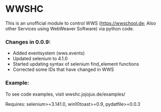 # WWSHC
This is an unofficial module to control WWS (https://wwschool.de; Also other Services using WebWeaver Software) via python code.

### Changes in 0.0.9:
* Added eventsystem (wws.events)
* Updated selenium to 4.1.0
* Started updating syntax of selenium find_element functions
* Corrected some IDs that have changed in WWS

### Example:
To see code examples, visit wwshc.jojojux.de/examples/


Requires: selenium>=3.141.0, win10toast>=0.9, pydatfile>=0.0.3
